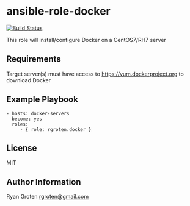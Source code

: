 ansible-role-docker
=========

[![Build Status](https://travis-ci.org/rgroten/ansible-role-docker.svg?branch=master)](https://travis-ci.org/rgroten/ansible-role-docker)

This role will install/configure Docker on a CentOS7/RH7 server

Requirements
------------

Target server(s) must have access to https://yum.dockerproject.org to download Docker

Example Playbook
----------------

    - hosts: docker-servers
      become: yes
      roles:
         - { role: rgroten.docker }

License
-------

MIT

Author Information
------------------

Ryan Groten  <rgroten@gmail.com>
